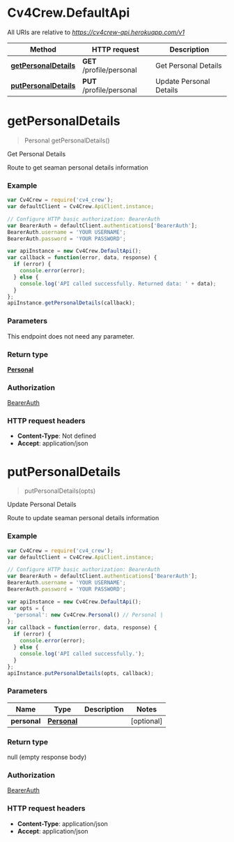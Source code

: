 # Cv4Crew.DefaultApi

All URIs are relative to *https://cv4crew-api.herokuapp.com/v1*

Method | HTTP request | Description
------------- | ------------- | -------------
[**getPersonalDetails**](DefaultApi.md#getPersonalDetails) | **GET** /profile/personal | Get Personal Details
[**putPersonalDetails**](DefaultApi.md#putPersonalDetails) | **PUT** /profile/personal | Update Personal Details


<a name="getPersonalDetails"></a>
# **getPersonalDetails**
> Personal getPersonalDetails()

Get Personal Details

Route to get seaman personal details information

### Example
```javascript
var Cv4Crew = require('cv4_crew');
var defaultClient = Cv4Crew.ApiClient.instance;

// Configure HTTP basic authorization: BearerAuth
var BearerAuth = defaultClient.authentications['BearerAuth'];
BearerAuth.username = 'YOUR USERNAME';
BearerAuth.password = 'YOUR PASSWORD';

var apiInstance = new Cv4Crew.DefaultApi();
var callback = function(error, data, response) {
  if (error) {
    console.error(error);
  } else {
    console.log('API called successfully. Returned data: ' + data);
  }
};
apiInstance.getPersonalDetails(callback);
```

### Parameters
This endpoint does not need any parameter.

### Return type

[**Personal**](Personal.md)

### Authorization

[BearerAuth](../README.md#BearerAuth)

### HTTP request headers

 - **Content-Type**: Not defined
 - **Accept**: application/json

<a name="putPersonalDetails"></a>
# **putPersonalDetails**
> putPersonalDetails(opts)

Update Personal Details

Route to update seaman personal details information

### Example
```javascript
var Cv4Crew = require('cv4_crew');
var defaultClient = Cv4Crew.ApiClient.instance;

// Configure HTTP basic authorization: BearerAuth
var BearerAuth = defaultClient.authentications['BearerAuth'];
BearerAuth.username = 'YOUR USERNAME';
BearerAuth.password = 'YOUR PASSWORD';

var apiInstance = new Cv4Crew.DefaultApi();
var opts = {
  'personal': new Cv4Crew.Personal() // Personal | 
};
var callback = function(error, data, response) {
  if (error) {
    console.error(error);
  } else {
    console.log('API called successfully.');
  }
};
apiInstance.putPersonalDetails(opts, callback);
```

### Parameters

Name | Type | Description  | Notes
------------- | ------------- | ------------- | -------------
 **personal** | [**Personal**](Personal.md)|  | [optional] 

### Return type

null (empty response body)

### Authorization

[BearerAuth](../README.md#BearerAuth)

### HTTP request headers

 - **Content-Type**: application/json
 - **Accept**: application/json

